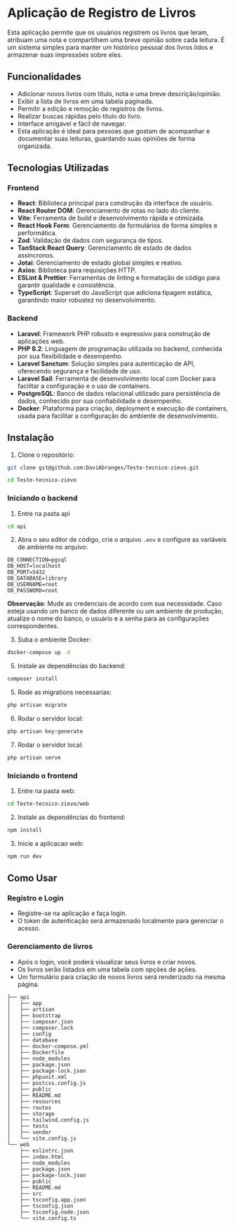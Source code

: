 # Aplicação de Registro de Livros

Esta aplicação permite que os usuários registrem os livros que leram, atribuam uma nota e compartilhem uma breve opinião sobre cada leitura. É um sistema simples para manter um histórico pessoal dos livros lidos e armazenar suas impressões sobre eles.

## Funcionalidades

- Adicionar novos livros com título, nota e uma breve descrição/opinião.
- Exibir a lista de livros em uma tabela paginada.
- Permitir a edição e remoção de registros de livros.
- Realizar buscas rápidas pelo título do livro.
- Interface amigável e fácil de navegar.
- Esta aplicação é ideal para pessoas que gostam de acompanhar e documentar suas leituras, guardando suas opiniões de forma organizada.


## Tecnologias Utilizadas

### Frontend

- **React**: Biblioteca principal para construção da interface de usuário.
- **React Router DOM**: Gerenciamento de rotas no lado do cliente.
- **Vite**: Ferramenta de build e desenvolvimento rápida e otimizada.
- **React Hook Form**: Gerenciamento de formulários de forma simples e performática.
- **Zod**: Validação de dados com segurança de tipos.
- **TanStack React Query**: Gerenciamento de estado de dados assíncronos.
- **Jotai**: Gerenciamento de estado global simples e reativo.
- **Axios**: Biblioteca para requisições HTTP.
- **ESLint & Prettier**: Ferramentas de linting e formatação de código para garantir qualidade e consistência.
- **TypeScript**: Superset do JavaScript que adiciona tipagem estática, garantindo maior robustez no desenvolvimento.

### Backend

- **Laravel**: Framework PHP robusto e expressivo para construção de aplicações web.
- **PHP 8.2**: Linguagem de programação utilizada no backend, conhecida por sua flexibilidade e desempenho.
- **Laravel Sanctum**: Solução simples para autenticação de API, oferecendo segurança e facilidade de uso.
- **Laravel Sail**: Ferramenta de desenvolvimento local com Docker para facilitar a configuração e o uso de containers.
- **PostgreSQL**: Banco de dados relacional utilizado para persistência de dados, conhecido por sua confiabilidade e desempenho.
- **Docker**: Plataforma para criação, deployment e execução de containers, usada para facilitar a configuração do ambiente de desenvolvimento.


## Instalação

1. Clone o repositório:

```bash
git clone git@github.com:DaviAbranges/Teste-tecnico-zievo.git
```
```bash
cd Teste-tecnico-zievo
```

### Iniciando o backend

1. Entre na pasta api

```bash
cd api
```

2. Abra o seu editor de código, crie o arquivo `.env` e configure as variáveis de ambiente no arquivo:


```
DB_CONNECTION=pgsql
DB_HOST=localhost
DB_PORT=5432
DB_DATABASE=library
DB_USERNAME=root
DB_PASSWORD=root
```
**Observação**: Mude as credenciais de acordo com sua necessidade. Caso esteja usando um banco de dados diferente ou um ambiente de produção, atualize o nome do banco, o usuário e a senha para as configurações correspondentes.

3. Suba o ambiente Docker:
  ```bash
docker-compose up -d
```

5. Instale as dependências do backend:

```bash
composer install
```

5. Rode as migrations necessarias:

```bash
php artisan migrate
```

6. Rodar o servidor local:
```bash
php artisan key:generate
```

7. Rodar o servidor local:
```bash
php artisan serve
```

### Iniciando o frontend

1. Entre na pasta web:

```bash
cd Teste-tecnico-zievo/web
```

2. Instale as dependências do frontend:

```bash
npm install
```

3. Inicie a aplicacao web:

```bash
npm run dev
```

## Como Usar

### Registro e Login

- Registre-se na aplicação e faça login.
- O token de autenticação será armazenado localmente para gerenciar o acesso.

### Gerenciamento de livros

- Após o login, você poderá visualizar seus livros e criar novos.
- Os livros serão listados em uma tabela com opções de ações.
- Um formulário para criação de novos livros será renderizado na mesma página.
```
├── api
│   ├── app
│   ├── artisan
│   ├── bootstrap
│   ├── composer.json
│   ├── composer.lock
│   ├── config
│   ├── database
│   ├── docker-compose.yml
│   ├── Dockerfile
│   ├── node_modules
│   ├── package.json
│   ├── package-lock.json
│   ├── phpunit.xml
│   ├── postcss.config.js
│   ├── public
│   ├── README.md
│   ├── resources
│   ├── routes
│   ├── storage
│   ├── tailwind.config.js
│   ├── tests
│   ├── vendor
│   └── vite.config.js
└── web
    ├── eslintrc.json
    ├── index.html
    ├── node_modules
    ├── package.json
    ├── package-lock.json
    ├── public
    ├── README.md
    ├── src
    ├── tsconfig.app.json
    ├── tsconfig.json
    ├── tsconfig.node.json
    └── vite.config.ts

```










